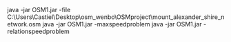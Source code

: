 java -jar OSM1.jar -file C:\\Users\\Castiel\\Desktop\\osm_wenbo\\OSMproject\\mount_alexander_shire_network.osm
java -jar OSM1.jar -maxspeedproblem
java -jar OSM1.jar -relationspeedproblem
